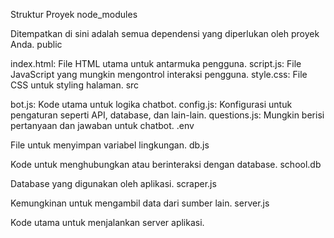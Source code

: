 Struktur Proyek
node_modules

Ditempatkan di sini adalah semua dependensi yang diperlukan oleh proyek Anda.
public

index.html: File HTML utama untuk antarmuka pengguna.
script.js: File JavaScript yang mungkin mengontrol interaksi pengguna.
style.css: File CSS untuk styling halaman.
src

bot.js: Kode utama untuk logika chatbot.
config.js: Konfigurasi untuk pengaturan seperti API, database, dan lain-lain.
questions.js: Mungkin berisi pertanyaan dan jawaban untuk chatbot.
.env

File untuk menyimpan variabel lingkungan.
db.js

Kode untuk menghubungkan atau berinteraksi dengan database.
school.db

Database yang digunakan oleh aplikasi.
scraper.js

Kemungkinan untuk mengambil data dari sumber lain.
server.js

Kode utama untuk menjalankan server aplikasi.